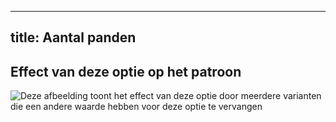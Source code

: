 ***

## title: Aantal panden

## Effect van deze optie op het patroon

![Deze afbeelding toont het effect van deze optie door meerdere varianten die een andere waarde hebben voor deze optie te vervangen](holmes\_gorenumber\_sample.svg "Effect van deze optie op het patroon")
